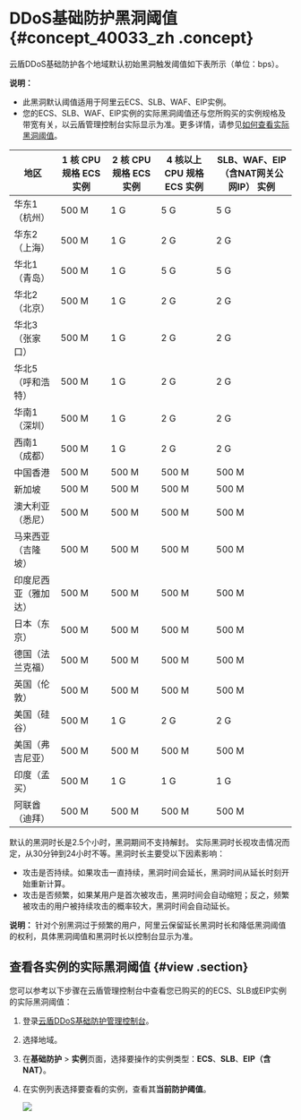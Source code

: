 # DDoS基础防护黑洞阈值 {#concept_40033_zh .concept}

云盾DDoS基础防护各个地域默认初始黑洞触发阈值如下表所示（单位：bps）。

**说明：** 

-   此黑洞默认阈值适用于阿里云ECS、SLB、WAF、EIP实例。
-   您的ECS、SLB、WAF、EIP实例的实际黑洞阈值还与您所购买的实例规格及带宽有关，以云盾管理控制台实际显示为准。更多详情，请参见[如何查看实际黑洞阈值](#)。

|地区|1 核 CPU 规格 ECS 实例|2 核 CPU 规格 ECS 实例|4 核以上 CPU 规格 ECS 实例|SLB、WAF、EIP（含NAT网关公网IP） 实例|
|--|-----------------|-----------------|-------------------|--------------------------|
|华东1（杭州）|500 M|1 G|5 G|5 G|
|华东2（上海）|500 M|1 G|2 G|2 G|
|华北1（青岛）|500 M|1 G|5 G|5 G|
|华北2（北京）|500 M|1 G|2 G|2 G|
|华北3（张家口）|500 M|1 G|2 G|2 G|
|华北5（呼和浩特）|500 M|1 G|2 G|2 G|
|华南1（深圳）|500 M|1 G|2 G|2 G|
|西南1（成都）|500 M|1 G|2 G|2 G|
|中国香港|500 M|500 M|500 M|500 M|
|新加坡|500 M|500 M|500 M|500 M|
|澳大利亚（悉尼）|500 M|500 M|500 M|500 M|
|马来西亚（吉隆坡）|500 M|500 M|500 M|500 M|
|印度尼西亚（雅加达）|500 M|500 M|500 M|500 M|
|日本（东京）|500 M|500 M|500 M|500 M|
|德国（法兰克福）|500 M|500 M|500 M|500 M|
|英国（伦敦）|500 M|500 M|500 M|500 M|
|美国（硅谷）|500 M|1 G|2 G|2 G|
|美国（弗吉尼亚）|500 M|500 M|500 M|500 M|
|印度（孟买）|500 M|1 G|1 G|1 G|
|阿联酋（迪拜）|500 M|500 M|500 M|500 M|

默认的黑洞时长是2.5个小时，黑洞期间不支持解封。 实际黑洞时长视攻击情况而定，从30分钟到24小时不等。黑洞时长主要受以下因素影响：

-   攻击是否持续。如果攻击一直持续，黑洞时间会延长，黑洞时间从延长时刻开始重新计算。
-   攻击是否频繁，如果某用户是首次被攻击，黑洞时间会自动缩短；反之，频繁被攻击的用户被持续攻击的概率较大，黑洞时间会自动延长。

**说明：** 针对个别黑洞过于频繁的用户，阿里云保留延长黑洞时长和降低黑洞阈值的权利，具体黑洞阈值和黑洞时长以控制台显示为准。

## 查看各实例的实际黑洞阈值 {#view .section}

您可以参考以下步骤在云盾管理控制台中查看您已购买的的ECS、SLB或EIP实例的实际黑洞阈值：

1.  登录[云盾DDoS基础防护管理控制台](https://yundun.console.aliyun.com/?p=ddosnext)。
2.  选择地域。
3.  在**基础防护** \> **实例**页面，选择要操作的实例类型：**ECS**、**SLB**、**EIP（含NAT）**。
4.  在实例列表选择要查看的实例，查看其**当前防护阈值**。

    ![](http://static-aliyun-doc.oss-cn-hangzhou.aliyuncs.com/assets/img/79459/156577553534180_zh-CN.png)


